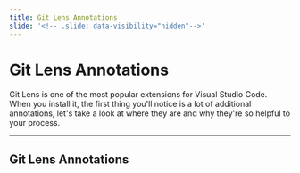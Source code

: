 ```yaml
---
title: Git Lens Annotations
slide: '<!-- .slide: data-visibility="hidden"-->'
---
```


<!-- .slide: data-state="layout-title" class="bg-dark"-->

# Git Lens Annotations

> >

Git Lens is one of the most popular extensions for Visual Studio Code. When you install it, the first thing you'll notice is a lot of additional annotations, let's take a look at where they are and why they're so helpful to your process.

---
## Git Lens Annotations

> >
